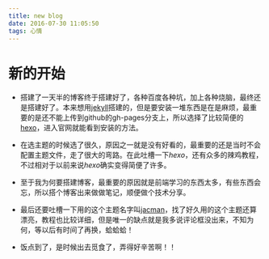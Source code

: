 ```yaml
---
title: new blog
date: 2016-07-30 11:05:50
tags: 心情
---
```

# 新的开始


 * 搭建了一天半的博客终于搭建好了，各种百度各种坑，加上各种烧脑，最终还是搭建好了。本来想用[jekyll](http://jekyll.bootcss.com/)搭建的，但是要安装一堆东西是在是麻烦，最重要的是还不能上传到github的gh-pages分支上，所以选择了比较简便的[hexo](https://hexo.io/)，进入官网就能看到安装的方法。
  
<!-- more-->

 * 在选主题的时候选了很久，原因之一就是没有好看的，最重要的还是当时不会配置主题文件，走了很大的弯路。在此吐槽一下*hexo*，还有众多的辣鸡教程，不过相对于以前来说*hexo*确实变得简便了许多。
 
 
 * 至于我为何要搭建博客，最重要的原因就是前端学习的东西太多，有些东西会忘，所以搭个博客出来做做笔记，顺便做个技术分享。
 
 
 * 最后还要吐槽一下用的这个主题名字叫[jacman](http://jacman.wuchong.me/2014/11/20/how-to-use-jacman/)，找了好久用的这个主题还算漂亮，教程也比较详细，但是唯一的缺点就是我多说评论框没出来，不知为何，等以后有时间了再换，蛤蛤蛤！
 
 
 
 * 饭点到了，是时候出去觅食了，弄得好辛苦啊！！
